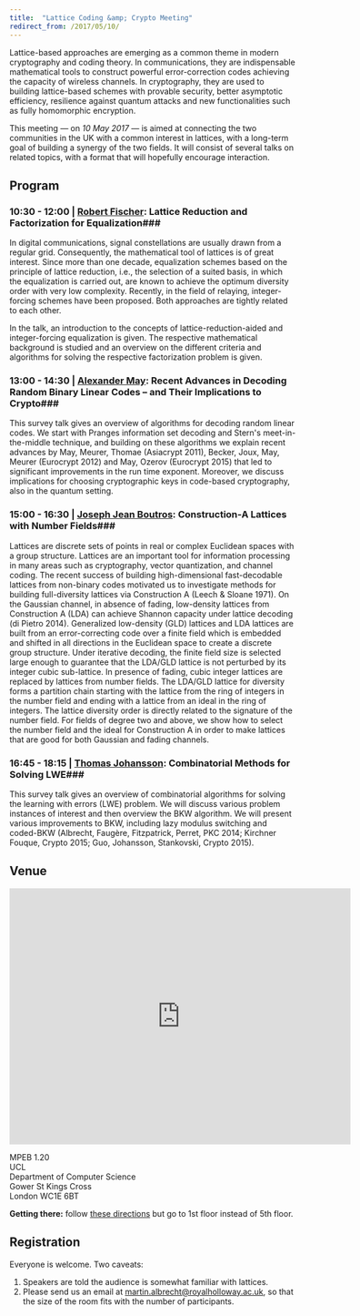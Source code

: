 ```yaml
---
title:  "Lattice Coding &amp; Crypto Meeting"
redirect_from: /2017/05/10/
---
```


Lattice-based approaches are emerging as a common theme in modern cryptography and coding theory. In communications, they are indispensable mathematical tools to construct powerful error-correction codes achieving the capacity of wireless channels. In cryptography, they are used to building lattice-based schemes with provable security, better asymptotic efficiency, resilience against quantum attacks and new functionalities such as fully homomorphic encryption.

This meeting — on *10 May 2017* — is aimed at connecting the two communities in the UK with a common interest in lattices, with a long-term goal of building a synergy of the two fields. It will consist of several talks on related topics, with a format that will hopefully encourage interaction.

## Program ##

### <span>10:30 - 12:00 | [Robert Fischer](https://www.uni-ulm.de/in/nt/staff/professors/fischer/):</span> Lattice Reduction and Factorization for Equalization###

In digital communications, signal constellations are usually drawn from a regular grid. Consequently, the mathematical tool of lattices is of great interest. Since more than one decade, equalization schemes based on the principle of lattice reduction, i.e., the selection of a suited basis, in which the equalization is carried out, are known to achieve the optimum diversity order with very low complexity. Recently, in the field of relaying, integer-forcing schemes have been proposed. Both approaches are tightly related to each other.

In the talk, an introduction to the concepts of lattice-reduction-aided and integer-forcing equalization is given. The respective mathematical background is studied and an overview on the different criteria and algorithms for solving the respective factorization problem is given.

### <span>13:00 - 14:30 | [Alexander May](http://www.cits.rub.de/personen/may.html):</span> Recent Advances in Decoding Random Binary Linear Codes – and Their Implications to Crypto###

This survey talk gives an overview of algorithms for decoding random linear codes. We start with Pranges information set decoding and Stern's meet-in-the-middle technique, and building on these algorithms we explain recent advances by May, Meurer, Thomae (Asiacrypt 2011), Becker, Joux, May, Meurer (Eurocrypt 2012) and May, Ozerov (Eurocrypt 2015) that led to significant improvements in the run time exponent. Moreover, we discuss implications for choosing cryptographic keys in code-based cryptography, also in the quantum setting.

### <span>15:00 - 16:30 | [Joseph Jean Boutros](http://www.josephboutros.org/):</span> Construction-A Lattices with Number Fields###

Lattices are discrete sets of points in real or complex Euclidean spaces with a group structure. Lattices are an important tool for information processing in many areas such as cryptography, vector quantization, and channel coding. The recent success of building high-dimensional fast-decodable lattices from non-binary codes motivated us to investigate methods for building full-diversity lattices via Construction A (Leech & Sloane 1971). On the Gaussian channel, in absence of fading, low-density lattices from Construction A (LDA) can achieve Shannon capacity under lattice decoding (di Pietro 2014). Generalized low-density (GLD) lattices and LDA lattices are built from an error-correcting code over a finite field which is embedded and shifted in all directions in the Euclidean space to create a discrete group structure. Under iterative decoding, the finite field size is selected large enough to guarantee that the LDA/GLD lattice is not perturbed by its integer cubic sub-lattice. In presence of fading, cubic integer lattices are replaced by lattices from number fields. The LDA/GLD lattice for diversity forms a partition chain starting with the lattice from the ring of integers in the number field and ending with a lattice from an ideal in the ring of integers. The lattice diversity order is directly related to the signature of the number field. For fields of degree two and above, we show how to select the number field and the ideal for Construction A in order to make lattices that are good for both Gaussian and fading channels.

### <span>16:45 - 18:15 | [Thomas Johansson](http://portal.research.lu.se/portal/en/persons/thomas-johansson(f6c92fc5-826c-4c22-9c01-d9c9e2c9febd).html):</span> Combinatorial Methods for Solving LWE###

This survey talk gives an overview of combinatorial algorithms for solving the learning with errors (LWE) problem. We will discuss various problem instances of interest and then overview the BKW algorithm. We will present various improvements to BKW, including lazy modulus switching and coded-BKW (Albrecht, Faugère, Fitzpatrick, Perret, PKC 2014; Kirchner Fouque, Crypto 2015; Guo, Johansson, Stankovski, Crypto 2015).


## Venue ##

<iframe src="https://www.google.com/maps/embed?pb=!1m18!1m12!1m3!1d2482.381665231909!2d-0.1362341486784799!3d51.52455917953798!2m3!1f0!2f0!3f0!3m2!1i1024!2i768!4f13.1!3m3!1m2!1s0x48761b2f69173579%3A0xd008c67faecc133e!2sUniversity+College+London!5e0!3m2!1sen!2suk!4v1487758517334" width="600" height="450" frameborder="0" style="border:0" allowfullscreen></iframe>

MPEB 1.20  
UCL  
Department of Computer Science  
Gower St
Kings Cross  
London WC1E 6BT  

**Getting there:** follow [these directions](http://www.cs.ucl.ac.uk/getting_here/) but go to 1st floor instead of 5th floor.

## Registration ##

Everyone is welcome. Two caveats:

1. Speakers are told the audience is somewhat familiar with lattices.
2. Please send us an email at <martin.albrecht@royalholloway.ac.uk>, so that the size
   of the room fits with the number of participants.

